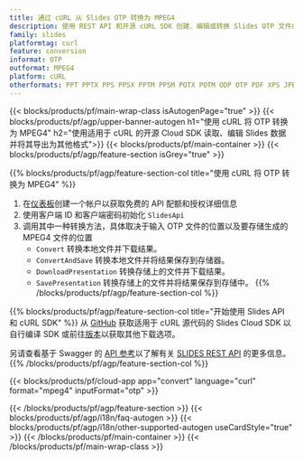 ```yaml
---
title: 通过 cURL 从 Slides OTP 转换为 MPEG4
description: 使用 REST API 和开源 cURL SDK 创建、编辑或转换 Slides OTP 文件或将其转换为 MPEG4
family: slides
platformtag: curl
feature: conversion
informat: OTP
outformat: MPEG4
platform: cURL
otherformats: PPT PPTX PPS PPSX PPTM PPSM POTX POTM ODP OTP PDF XPS JPEG PNG BMP TIFF SVG HTML SWF HTML5 GIF XAML
---
```


{{< blocks/products/pf/main-wrap-class isAutogenPage="true" >}}
{{< blocks/products/pf/agp/upper-banner-autogen h1="使用 cURL 将 OTP 转换为 MPEG4" h2="使用适用于 cURL 的开源 Cloud SDK 读取、编辑 Slides 数据并将其导出为其他格式">}}
{{< blocks/products/pf/main-container >}}
{{< blocks/products/pf/agp/feature-section isGrey="true" >}}

{{% blocks/products/pf/agp/feature-section-col title="使用 cURL 将 OTP 转换为 MPEG4" %}}
1. 在<a href="https://dashboard.aspose.cloud/">仪表板</a>创建一个帐户以获取免费的 API 配额和授权详细信息
1. 使用客户端 ID 和客户端密码初始化 ```SlidesApi```
1. 调用其中一种转换方法，具体取决于输入 OTP 文件的位置以及要存储生成的 MPEG4 文件的位置
    - ```Convert``` 转换本地文件并下载结果。
    - ```ConvertAndSave``` 转换本地文件并将结果保存到存储器。
    - ```DownloadPresentation``` 转换存储上的文件并下载结果。
    - ```SavePresentation``` 转换存储上的文件并将结果保存到存储中。
{{% /blocks/products/pf/agp/feature-section-col %}}

{{% blocks/products/pf/agp/feature-section-col title="开始使用 Slides API 和 cURL SDK" %}}
从 [GitHub](https://github.com/aspose-slides-cloud/aspose-slides-cloud-curl) 获取适用于 cURL 源代码的 Slides Cloud SDK 以自行编译 SDK 或前往[版本](https://releases.aspose.cloud/)以获取其他下载选项。
 
另请查看基于 Swagger 的 [API 参考](https://apireference.aspose.cloud/slides/)以了解有关 [SLIDES REST API](https://products.aspose.cloud/slides/curl/) 的更多信息。
{{% /blocks/products/pf/agp/feature-section-col %}}

{{< blocks/products/pf/cloud-app app="convert" language="curl" format="mpeg4" inputFormat="otp" >}}

{{< /blocks/products/pf/agp/feature-section >}}
{{< blocks/products/pf/agp/i18n/faq-autogen >}}
{{< blocks/products/pf/agp/i18n/other-supported-autogen useCardStyle="true" >}}
{{< /blocks/products/pf/main-container >}}
{{< /blocks/products/pf/main-wrap-class >}}